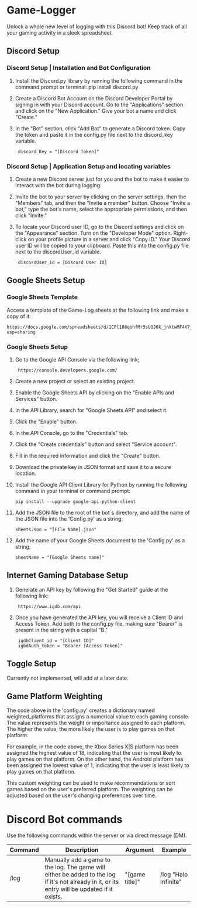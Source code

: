 # Game-Logger
Unlock a whole new level of logging with this Discord bot! Keep track of all your gaming activity in a sleek spreadsheet.

## Discord Setup

### Discord Setup | Installation and Bot Configuration

1. Install the Discord.py library by running the following command in the command prompt or terminal:
        pip install discord.py

2. Create a Discord Bot Account on the Discord Developer Portal by signing in with your Discord account. Go to the "Applications" section and click on the "New Application." Give your bot a name and click "Create."

3. In the "Bot" section, click "Add Bot" to generate a Discord token. Copy the token and paste it in the config.py file next to the discord_key variable.
    
        discord_Key = "[Discord Token]"

### Discord Setup | Application Setup and locating variables

1. Create a new Discord server just for you and the bot to make it easier to interact with the bot during logging.

2. Invite the bot to your server by clicking on the server settings, then the "Members" tab, and then the "Invite a member" button. Choose "Invite a bot," type the bot's name, select the appropriate permissions, and then click "Invite."

3. To locate your Discord user ID, go to the Discord settings and click on the "Appearance" section. Turn on the "Developer Mode" option. Right-click on your profile picture in a server and click "Copy ID." Your Discord user ID will be copied to your clipboard. Paste this into the config.py file next to the discordUser_id variable.

        discordUser_id = [Discord User ID]

## Google Sheets Setup

### Google Sheets Template

Access a template of the Game-Log sheets at the following link and make a copy of it:

    https://docs.google.com/spreadsheets/d/1CPl108qohfMr5sUOJ6k_jnXtwMF4X7js1d38jUbCv0c/edit?usp=sharing

### Google Sheets Setup

1. Go to the Google API Console via the following link;
        
        https://console.developers.google.com/

2. Create a new project or select an existing project.

3. Enable the Google Sheets API by clicking on the "Enable APIs and Services" button.

4. In the API Library, search for "Google Sheets API" and select it.

5. Click the "Enable" button.

6. In the API Console, go to the "Credentials" tab.

7. Click the "Create credentials" button and select "Service account".

8. Fill in the required information and click the "Create" button.

9. Download the private key in JSON format and save it to a secure location.

10. Install the Google API Client Library for Python by running the following command in your terminal or command prompt:

        pip install --upgrade google-api-python-client

11. Add the JSON file to the root of the bot´s directory, and add the name of the JSON file into the 'Config.py' as a string;
        
        sheetsJson = "[File Name].json"
                
12. Add the name of your Google Sheets document to the 'Config.py' as a string;

        sheetName = "[Google Sheets name]"

## Internet Gaming Database Setup

1. Generate an API key by following the "Get Started" guide at the following link:

        https://www.igdb.com/api
        
2. Once you have generated the API key, you will receive a Client ID and Access Token. Add both to the config.py file, making sure "Bearer" is present in the string with a capital "B."

        igdbClient_id = "[Client ID]"
        igbdAuth_token = "Bearer [Access Token]"
        
## Toggle Setup

Currently not implemented, will add at a later date.

## Game Platform Weighting

The code above in the 'config.py' creates a dictionary named weighted_platforms that assigns a numerical value to each gaming console. The value represents the weight or importance assigned to each platform. The higher the value, the more likely the user is to play games on that platform.

For example, in the code above, the Xbox Series X|S platform has been assigned the highest value of 18, indicating that the user is most likely to play games on that platform. On the other hand, the Android platform has been assigned the lowest value of 1, indicating that the user is least likely to play games on that platform.

This custom weighting can be used to make recommendations or sort games based on the user's preferred platform. The weighting can be adjusted based on the user's changing preferences over time.

# Discord Bot commands

Use the following commands within the server or via direct message (DM).

| Command  | Description | Argument  | Example |
| ------------- | ------------- |------------- | ------------- |
| /log  | Manually add a game to the log. The game will either be added to the log if it's not already in it, or its entry will be updated if it exists. | "[game title]"  | /log "Halo Infinite"  |
